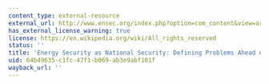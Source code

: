 ```yaml
---
content_type: external-resource
external_url: http://www.ensec.org/index.php?option=com_content&view=article&id=183:energy-security-as-national-security-defining-problems-ahead-of-solutions1&catid=92:issuecontent&Itemid=341
has_external_license_warning: true
license: https://en.wikipedia.org/wiki/All_rights_reserved
status: ''
title: 'Energy Security as National Security: Defining Problems Ahead of Solutions'
uid: 64b49635-c1fc-47f1-b069-ab3e9abf101f
wayback_url: ''
---
```

